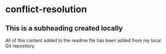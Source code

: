 # conflict-resolution
  ## This is a subheading created locally

  All of this content added to the readme file has been added from my local Git repository.
  
